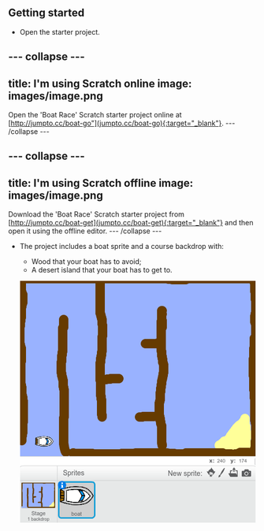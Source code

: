 ## Getting started

+ Open the starter project. 

--- collapse ---
---
title: I'm using Scratch online
image: images/image.png
---
Open the 'Boat Race' Scratch starter project online at  [http://jumpto.cc/boat-go"](jumpto.cc/boat-go){:target="_blank"}.
--- /collapse ---

--- collapse ---
---
title: I'm using Scratch offline
image: images/image.png
---
Download the 'Boat Race' Scratch starter project from
 [http://jumpto.cc/boat-get](jumpto.cc/boat-get){:target="_blank"} and then open it using the offline editor.
--- /collapse ---
	
+ The project includes a boat sprite and a course backdrop with:

	+ Wood that your boat has to avoid;
	+ A desert island that your boat has to get to.

	![screenshot](images/boat-starter.png) 

